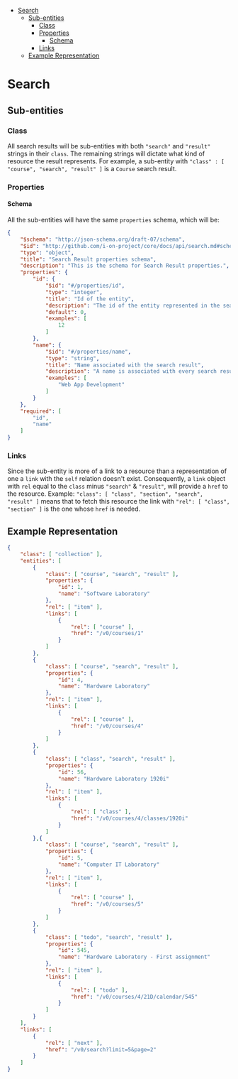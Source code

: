 - [Search](#search)
  - [Sub-entities](#sub-entities)
    - [Class](#class)
    - [Properties](#properties)
      - [Schema](#schema)
    - [Links](#links)
  - [Example Representation](#example-representation)

# Search

## Sub-entities
### Class
All search results will be sub-entities with both `"search"` and `"result"` strings in their `class`. The remaining strings will dictate what kind of resource the result represents.
For example, a sub-entity with `"class" : [ "course", "search", "result" ]` is a `Course` search result.

### Properties
#### Schema
All the sub-entities will have the same `properties` schema, which will be:
```json
{
    "$schema": "http://json-schema.org/draft-07/schema",
    "$id": "http://github.com/i-on-project/core/docs/api/search.md#schema",
    "type": "object",
    "title": "Search Result properties schema",
    "description": "This is the schema for Search Result properties.",
    "properties": {
        "id": {
            "$id": "#/properties/id",
            "type": "integer",
            "title": "Id of the entity",
            "description": "The id of the entity represented in the search result.",
            "default": 0,
            "examples": [
                12
            ]
        },
        "name": {
            "$id": "#/properties/name",
            "type": "string",
            "title": "Name associated with the search result",
            "description": "A name is associated with every search result so a client has something to display.",
            "examples": [
                "Web App Development"
            ]
        }
    },
    "required": [
        "id",
        "name"
    ]
}
```

### Links
Since the sub-entity is more of a link to a resource than a representation of one a `link`  with the `self` relation doesn't exist. Consequently, a `link` object with `rel` equal to the `class` minus `"search"` & `"result"`, will provide a `href` to the resource.
Example: `"class": [ "class", "section", "search", "result" ]` means that to fetch this resource the link with `"rel": [ "class", "section" ]` is the one whose `href` is needed.

## Example Representation
```json
{
    "class": [ "collection" ],
    "entities": [
        {
            "class": [ "course", "search", "result" ],
            "properties": {
                "id": 1,
                "name": "Software Laboratory"
            },
            "rel": [ "item" ],
            "links": [
                {
                    "rel": [ "course" ],
                    "href": "/v0/courses/1"
                }
            ]
        },
        {
            "class": [ "course", "search", "result" ],
            "properties": {
                "id": 4,
                "name": "Hardware Laboratory"
            },
            "rel": [ "item" ],
            "links": [
                {
                    "rel": [ "course" ],
                    "href": "/v0/courses/4"
                }
            ]
        },
        {
            "class": [ "class", "search", "result" ],
            "properties": {
                "id": 56,
                "name": "Hardware Laboratory 1920i"
            },
            "rel": [ "item" ],
            "links": [
                {
                    "rel": [ "class" ],
                    "href": "/v0/courses/4/classes/1920i"
                }
            ]
        },{
            "class": [ "course", "search", "result" ],
            "properties": {
                "id": 5,
                "name": "Computer IT Laboratory"
            },
            "rel": [ "item" ],
            "links": [
                {
                    "rel": [ "course" ],
                    "href": "/v0/courses/5"
                }
            ]
        },
        {
            "class": [ "todo", "search", "result" ],
            "properties": {
                "id": 545,
                "name": "Hardware Laboratory - First assignment"
            },
            "rel": [ "item" ],
            "links": [
                {
                    "rel": [ "todo" ],
                    "href": "/v0/courses/4/21D/calendar/545"
                }
            ]
        }
    ],
    "links": [
        {
            "rel": [ "next" ],
            "href": "/v0/search?limit=5&page=2"
        }
    ]
}
```